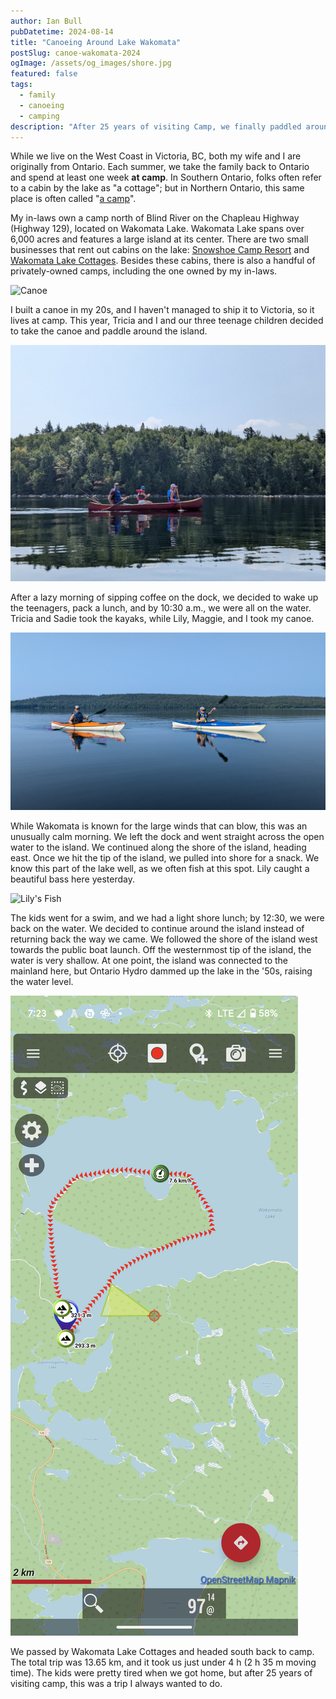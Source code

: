 ```yaml
---
author: Ian Bull
pubDatetime: 2024-08-14
title: "Canoeing Around Lake Wakomata"
postSlug: canoe-wakomata-2024
ogImage: /assets/og_images/shore.jpg
featured: false
tags:
  - family
  - canoeing
  - camping
description: "After 25 years of visiting Camp, we finally paddled around the island in the center of Wakomata Lake"
---
```


While we live on the West Coast in Victoria, BC, both my wife and I are originally from Ontario. Each summer, we take the family back to Ontario and spend at least one week **at camp**. In Southern Ontario, folks often refer to a cabin by the lake as "a cottage"; but in Northern Ontario, this same place is often called "[a camp](https://www.cbc.ca/news/canada/sudbury/northern-ontario-dialects-1.6513559)".

My in-laws own a camp north of Blind River on the Chapleau Highway (Highway 129), located on Wakomata Lake. Wakomata Lake spans over 6,000 acres and features a large island at its center. There are two small businesses that rent out cabins on the lake: [Snowshoe Camp Resort](https://snowshoecamp.com/) and [Wakomata Lake Cottages](https://www.wakomatalakecottages.com/). Besides these cabins, there is also a handful of privately-owned camps, including the one owned by my in-laws.

![Canoe](assets/og_images/shore.jpg)

I built a canoe in my 20s, and I haven't managed to ship it to Victoria, so it lives at camp. This year, Tricia and I and our three teenage children decided to take the canoe and paddle around the island.

![Canoe](./canoe.jpg)

After a lazy morning of sipping coffee on the dock, we decided to wake up the teenagers, pack a lunch, and by 10:30 a.m., we were all on the water. Tricia and Sadie took the kayaks, while Lily, Maggie, and I took my canoe.

![Sadie and Tricia in the Kayak](./sadie-tricia.jpg)

While Wakomata is known for the large winds that can blow, this was an unusually calm morning. We left the dock and went straight across the open water to the island. We continued along the shore of the island, heading east. Once we hit the tip of the island, we pulled into shore for a snack. We know this part of the lake well, as we often fish at this spot. Lily caught a beautiful bass here yesterday.

![Lily's Fish](./fish.jpg)

The kids went for a swim, and we had a light shore lunch; by 12:30, we were back on the water. We decided to continue around the island instead of returning back the way we came. We followed the shore of the island west towards the public boat launch. Off the westernmost tip of the island, the water is very shallow. At one point, the island was connected to the mainland here, but Ontario Hydro dammed up the lake in the '50s, raising the water level.

![Canoe Trip Route](./canoe-trip.png)

We passed by Wakomata Lake Cottages and headed south back to camp. The total trip was 13.65 km, and it took us just under 4 h (2 h 35 m moving time). The kids were pretty tired when we got home, but after 25 years of visiting camp, this was a trip I always wanted to do.
